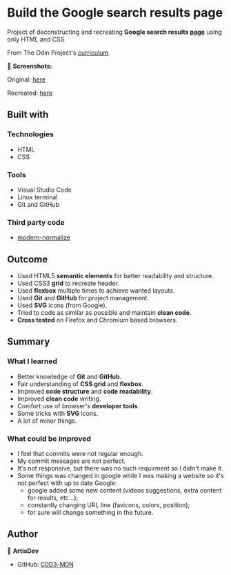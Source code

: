 
# Build the Google search results page

Project of deconstructing and recreating **Google search results [page](https://www.google.com/search?q=build+this+webpage)** using only HTML and CSS.

From The Odin Project's [curriculum](https://www.theodinproject.com/courses/foundations/lessons/html-css).

📸 **Screenshots:**

Original: [here](/extra/original.jpg)

Recreated: [here](/extra/recreated.jpg)

<!-- 🔗 **Live preview:** [here](https://C0D3-M0N.github.io/google-search-results-page-2/) -->

## Built with

### Technologies

* HTML
* CSS

### Tools

* Visual Studio Code
* Linux terminal
* Git and GitHub

### Third party code

* [modern-normalize](https://github.com/sindresorhus/modern-normalize)

## Outcome

* Used HTML5 **semantic elements** for better readability and structure.
* Used CSS3 **grid** to recreate header.
* Used **flexbox** multiple times to achieve wanted layouts.
* Used **Git** and **GitHub** for project management.
* Used **SVG** icons (from Google).
* Tried to code as similar as possible and maintain **clean code**.
* **Cross tested** on Firefox and Chromium based browsers.

## Summary

### What I learned

* Better knowledge of **Git** and **GitHub**.
* Fair understanding of **CSS grid** and **flexbox**.
* Improved **code structure** and **code readability**.
* Improved **clean code** writing.
* Comfort use of browser's **developer tools**.
* Some tricks with **SVG** icons.
* A lot of minor things.

### What could be improved

* I feel that commits were not regular enough.
* My commit messages are not perfect.
* It's not responsive, but there was no such requirment so I didn't make it.
* Some things was changed in google while I was making a website so it's not perfect with up to date Google:
  * google added some new content (videos suggestions, extra content for results, etc...);
  * constantly changing URL line (favicons, colors, position);
  * for sure will change something in the future.

## Author

👤 **ArtisDev**
* GitHub: [C0D3-M0N](https://github.com/C0D3-M0N)
